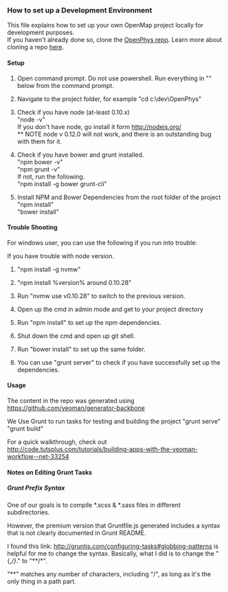 ### How to set up a Development Environment
This file explains how to set up your own OpenMap project locally for development purposes.  
If you haven't already done so, clone the [OpenPhys repo](https://github.com/OpenPhysProject/OpenPhys.git). 
Learn more about cloning a repo [here](https://help.github.com/articles/cloning-a-repository/).

#### Setup

1. Open command prompt. Do not use powershell. Run everything in "" below from the command prompt.

2. Navigate to the project folder, for example "cd c:\dev\OpenPhys"

3. Check if you have node (at-least 0.10.x)  
"node -v"  
If you don't have node, go install it form http://nodejs.org/  
** NOTE node v 0.12.0 will not work, and there is an outstanding bug with them for it.  

4. Check if you have bower and grunt installed.  
"npm bower -v"  
"npm grunt -v"  
If not, run the following.  
"npm install -g bower grunt-cli"

5. Install NPM and Bower Dependencies from the root folder of the project  
"npm install"  
"bower install"  

#### Trouble Shooting

For windows user, you can use the following if you run into trouble:

If you have trouble with node version.

1. "npm install -g nvmw"

2. "npm install %version% around 0.10.28"

3. Run "nvmw use v0.10.28" to switch to the previous version.

4. Open up the cmd in admin mode and get to your project directory

5. Run "npm install" to set up the npm dependencies.

6. Shut down the cmd and open up git shell.

7. Run "bower install" to set up the same folder.

8. You can use "grunt server" to check if you have successfully set up the dependencies.

#### Usage
The content in the repo was generated using https://github.com/yeoman/generator-backbone

We Use Grunt to run tasks for testing and building the project
"grunt serve"
"grunt build"

For a quick walkthrough, check out http://code.tutsplus.com/tutorials/building-apps-with-the-yeoman-workflow--net-33254


#### Notes on Editing Grunt Tasks

##### Grunt Prefix Syntax

One of our goals is to compile *.scss & *.sass files in different subdirectories.

However, the premium version that Gruntfile.js generated includes a syntax that
is not clearly documented in Grunt README.

I found this link: http://gruntjs.com/configuring-tasks#globbing-patterns is helpful for
me to change the syntax. Basically, what I did is to change the "{,*/}*." to "**/*".

"**"  matches any number of characters, including "/", as long as it's the only thing in a path part.

